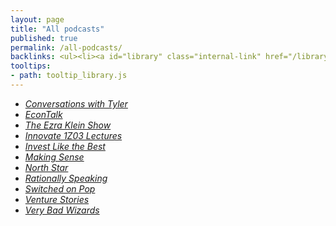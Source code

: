 ```yaml
---
layout: page
title: "All podcasts"
published: true
permalink: /all-podcasts/
backlinks: <ul><li><a id="library" class="internal-link" href="/library/">Library</a></li></ul>
tooltips: 
- path: tooltip_library.js
---
```


* *[Conversations with Tyler](https://conversationswithtyler.com/)* 
* *[EconTalk](https://www.econtalk.org/)* 
* *[The Ezra Klein Show](https://www.vox.com/ezra-klein-show-podcast)* 
* *[Innovate 1Z03 Lectures](https://www.listennotes.com/podcasts/innovate-1z03-lectures-matthew-jordan-T2uAL_1R0wp/)* 
* *[Invest Like the Best](http://investorfieldguide.com/podcast/)* 
* *[Making Sense](https://samharris.org/podcast/)* 
* *[North Star](https://www.perell.com/podcast)* 
* *[Rationally Speaking](http://rationallyspeakingpodcast.org/)* 
* *[Switched on Pop](https://switchedonpop.com/)* 
* *[Venture Stories](https://www.villageglobal.vc/podcast/)* 
* *[Very Bad Wizards](https://verybadwizards.fireside.fm/)* 
